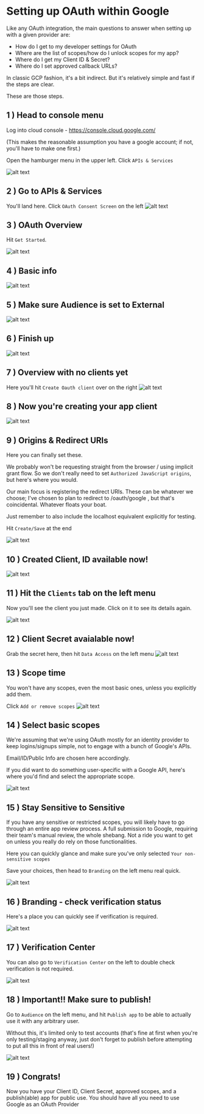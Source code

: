 # Setting up OAuth within Google

Like any OAuth integration, the main questions to answer when setting up with a given provider are:

- How do I get to my developer settings for OAuth
- Where are the list of scopes/how do I unlock scopes for my app?
- Where do I get my Client ID & Secret?
- Where do I set approved callback URLs?

In classic GCP fashion, it's a bit indirect. But it's relatively simple and fast if the steps are clear.

These are those steps.

## 1 ) Head to console menu

Log into cloud console - https://console.cloud.google.com/

(This makes the reasonable assumption you have a google account; if not, you'll have to make one first.)

Open the hamburger menu in the upper left. Click `APIs & Services`

![alt text](<01 - menu.png>)

## 2 ) Go to APIs & Services

You'll land here. Click `OAuth Consent Screen` on the left
![alt text](<02 - apis&services.png>)

## 3 ) OAuth Overview

Hit `Get Started`.

![alt text](<03 - before configured.png>)

## 4 ) Basic info

![alt text](<04 - oauth app config.png>)

## 5 ) Make sure Audience is set to External

![alt text](<05 - audience copy.png>)

## 6 ) Finish up

![alt text](<06 - finish.png>)

## 7 ) Overview with no clients yet

Here you'll hit `Create Oauth client` over on the right
![alt text](<07 - overview create client.png>)

## 8 ) Now you're creating your app client

![alt text](<08 - web app client.png>)

## 9 ) Origins & Redirect URIs

Here you can finally set these.

We probably won't be requesting straight from the browser / using implicit grant flow. So we don't really need to set `Authorized JavaScript origins`, but here's where you would.

Our main focus is registering the redirect URIs. These can be whatever we choose; I've chosen to plan to redirect to /oauth/google , but that's coincidental. Whatever floats your boat.

Just remember to also include the localhost equivalent explicitly for testing.

Hit `Create/Save` at the end

![alt text](<09 - origins & redirect uris.png>)

## 10 ) Created Client, ID available now!

![alt text](<10 - client id.png>)

## 11 ) Hit the `Clients` tab on the left menu

Now you'll see the client you just made. Click on it to see its details again.

![alt text](<11 - clients view.png>)

## 12 ) Client Secret avaialable now!

Grab the secret here, then hit `Data Access` on the left menu
![alt text](<12 - client details, get secret.png>)

## 13 ) Scope time

You won't have any scopes, even the most basic ones, unless you explicitly add them.

Click `Add or remove scopes`
![alt text](<13 - data access.png>)

## 14 ) Select basic scopes

We're assuming that we're using OAuth mostly for an identity provider to keep logins/signups simple, not to engage with a bunch of Google's APIs.

Email/ID/Public Info are chosen here accordingly.

If you did want to do something user-specific with a Google API, here's where you'd find and select the appropriate scope.

![alt text](<14 - add scopes.png>)

## 15 ) Stay Sensitive to Sensitive

If you have any sensitive or restricted scopes, you will likely have to go through an entire app review process. A full submission to Google, requiring their team's manual review, the whole shebang. Not a ride you want to get on unless you really do rely on those functionalities.

Here you can quickly glance and make sure you've only selected `Your non-sensitive scopes`

Save your choices, then head to `Branding` on the left menu real quick.

![alt text](<15 - verify nonsensitive to avoid pain.png>)

## 16 ) Branding - check verification status

Here's a place you can quickly see if verification is required.

![alt text](<16 - check in branding that verification still not required.png>)

## 17 ) Verification Center

You can also go to `Verification Center` on the left to double check verification is not required.

![alt text](<17 - also check verification center still not required.png>)

## 18 ) Important!! Make sure to publish!

Go to `Audience` on the left menu, and hit `Publish app` to be able to actually use it with any arbitrary user.

Without this, it's limited only to test accounts (that's fine at first when you're only testing/staging anyway, just don't forget to publish before attempting to put all this in front of real users!)

![alt text](<18 - audience, publish app.png>)

## 19 ) Congrats!

Now you have your Client ID, Client Secret, approved scopes, and a publish(able) app for public use. You should have all you need to use Google as an OAuth Provider
